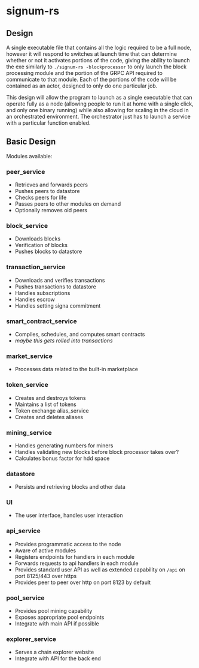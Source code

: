# signum-rs

## Design

A single executable file that contains all the logic required to be a full node, however it will respond to switches at launch time that can determine whether or not it activates portions of the code, giving the ability to launch the exe similarly to `./signum-rs -blockprocessor` to only launch the block processing module and the portion of the GRPC API required to communicate to that module. Each of the portions of the code will be contained as an actor, designed to only do one particular job.

This design will allow the program to launch as a single executable that can operate fully as a node (allowing people to run it at home with a single click, and only one binary running) while also allowing for scaling in the cloud in an orchestrated environment. The orchestrator just has to launch a service with a particular function enabled.

## Basic Design

Modules available:

### peer_service

* Retrieves and forwards peers
* Pushes peers to datastore
* Checks peers for life
* Passes peers to other modules on demand
* Optionally removes old peers

### block_service

* Downloads blocks
* Verification of blocks
* Pushes blocks to datastore

### transaction_service

* Downloads and verifies transactions
* Pushes transactions to datastore
* Handles subscriptions
* Handles escrow
* Handles setting signa commitment

### smart_contract_service

* Compiles, schedules, and computes smart contracts
* _maybe this gets rolled into transactions_

### market_service

* Processes data related to the built-in marketplace

### token_service

* Creates and destroys tokens
* Maintains a list of tokens
* Token exchange
alias_service
* Creates and deletes aliases

### mining_service

* Handles generating numbers for miners
* Handles validating new blocks before block processor takes over?
* Calculates bonus factor for hdd space

### datastore

* Persists and retrieving blocks and other data

### UI

* The user interface, handles user interaction

### api_service

* Provides programmatic access to the node
* Aware of active modules
* Registers endpoints for handlers in each module
* Forwards requests to api handlers in each module
* Provides standard user API as well as extended capability on `/api` on port 8125/443 over https
* Provides peer to peer over http on port 8123 by default

### pool_service

* Provides pool mining capability
* Exposes appropriate pool endpoints
* Integrate with main API if possible

### explorer_service

* Serves a chain explorer website
* Integrate with API for the back end
